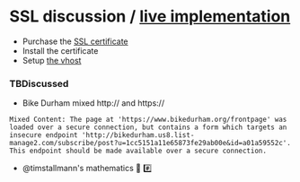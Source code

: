 # SSL discussion / [live implementation](https://www.youtube.com/watch?v=O_HyZ5aW76c)

+ Purchase the [SSL certificate](https://panel.dreamhost.com/index.cgi?tree=domain.secure&current_step=Index&next_step=View&crt_type=comodo&crt_id=78754)
+ Install the certificate
+ Setup [the vhost](https://www.digitalocean.com/community/tutorials/how-to-set-up-multiple-ssl-certificates-on-one-ip-with-apache-on-ubuntu-12-04)


### TBDiscussed
+ Bike Durham mixed http:// and https:// 

``` Mixed Content: The page at 'https://www.bikedurham.org/frontpage' was loaded over a secure connection, but contains a form which targets an insecure endpoint 'http://bikedurham.us8.list-manage2.com/subscribe/post?u=1cc5151a11e65873fe29ab00e&id=a01a59552c'. This endpoint should be made available over a secure connection. ```
+ @timstallmann's mathematics :1234: :hash: 
